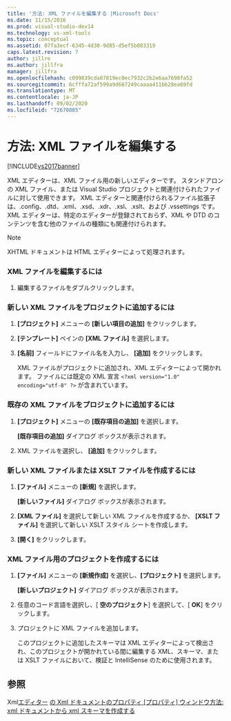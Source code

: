 ```yaml
---
title: '方法: XML ファイルを編集する |Microsoft Docs'
ms.date: 11/15/2016
ms.prod: visual-studio-dev14
ms.technology: vs-xml-tools
ms.topic: conceptual
ms.assetid: 07fa3ecf-6345-4d30-9d85-d5ef5b083319
caps.latest.revision: 7
author: jillre
ms.author: jillfra
manager: jillfra
ms.openlocfilehash: c099839cda87819ec0ec7932c2b2e6aa7698fa52
ms.sourcegitcommit: 6cfffa72af599a9d667249caaaa411bb28ea69fd
ms.translationtype: MT
ms.contentlocale: ja-JP
ms.lasthandoff: 09/02/2020
ms.locfileid: "72670885"
---
```

# <a name="how-to-edit-xml-files"></a>方法: XML ファイルを編集する
[!INCLUDE[vs2017banner](../includes/vs2017banner.md)]

XML エディターは、XML ファイル用の新しいエディターです。 スタンドアロンの XML ファイル、または Visual Studio プロジェクトと関連付けられたファイルに対して使用できます。 XML エディターと関連付けられるファイル拡張子は、.config、.dtd、.xml、.xsd、.xdr、.xsl、.xslt、および .vssettings です。 XML エディターは、特定のエディターが登録されておらず、XML や DTD のコンテンツを含む他のファイルの種類にも関連付けられます。

> [!NOTE]
> XHTML ドキュメントは HTML エディターによって処理されます。

### <a name="to-edit-an-xml-file"></a>XML ファイルを編集するには

1. 編集するファイルをダブルクリックします。

### <a name="to-add-a-new-xml-file-to-a-project"></a>新しい XML ファイルをプロジェクトに追加するには

1. **[プロジェクト]** メニューの **[新しい項目の追加]** をクリックします。

2. **[テンプレート]** ペインの **[XML ファイル]** を選択します。

3. **[名前]** フィールドにファイル名を入力し、 **[追加]** をクリックします。

     XML ファイルがプロジェクトに追加され、XML エディターによって開かれます。 ファイルには既定の XML 宣言 `<?xml version="1.0" encoding="utf-8" ?>` が含まれています。

### <a name="to-add-an-existing-xml-file-to-a-project"></a>既存の XML ファイルをプロジェクトに追加するには

1. **[プロジェクト]** メニューの **[既存項目の追加]** を選択します。

     **[既存項目の追加]** ダイアログ ボックスが表示されます。

2. XML ファイルを選択し、 **[追加]** をクリックします。

### <a name="to-create-a-new-xml-or-xslt-file"></a>新しい XML ファイルまたは XSLT ファイルを作成するには

1. **[ファイル]** メニューの **[新規]** を選択します。

     **[新しいファイル]** ダイアログ ボックスが表示されます。

2. **[XML ファイル]** を選択して新しい XML ファイルを作成するか、 **[XSLT ファイル]** を選択して新しい XSLT スタイル シートを作成します。

3. **[開く]** をクリックします。

### <a name="to-create-a-project-for-xml-files"></a>XML ファイル用のプロジェクトを作成するには

1. **[ファイル]** メニューの **[新規作成]** を選択し、**[プロジェクト]** を選択します。

     **[新しいプロジェクト]** ダイアログ ボックスが表示されます。

2. 任意のコード言語を選択し、[ **空のプロジェクト**] を選択して、[ **OK**] をクリックします。

3. プロジェクトに XML ファイルを追加します。

     このプロジェクトに追加したスキーマは XML エディターによって検出され、このプロジェクトが開かれている間に編集する XML、スキーマ、または XSLT ファイルにおいて、検証と IntelliSense のために使用されます。

## <a name="see-also"></a>参照
 Xml[エディター](../xml-tools/xml-editor.md) [の Xml ドキュメントのプロパティ [プロパティ] ウィンドウ](../xml-tools/xml-document-properties-properties-window.md)[方法: xml ドキュメントから xml スキーマを作成する](../xml-tools/how-to-create-an-xml-schema-from-an-xml-document.md)

